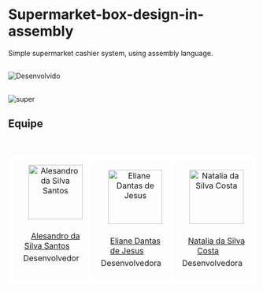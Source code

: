 # Supermarket-box-design-in-assembly
Simple supermarket cashier system, using assembly language.
##
![Desenvolvido](https://img.shields.io/badge/Status-%20desenvolvido-blue?style=flat) 
##
![super](https://github.com/Alesandr0/Supermarket-box-design-in-assembly/assets/105898363/278f0730-73b3-44bb-ab07-fb51376e9ebf)

## Equipe
<table style="border-collapse: collapse; border: 5px solid white;">
<tr>
<td align="center" style="border: 5px solid white; padding: 10px;">
    <img src="https://avatars.githubusercontent.com/u/105898363?v=4" alt="Alesandro da Silva Santos" width="110px">
    <br>
    <a href="https://github.com/Alesandr0" target="_blank"> Alesandro da Silva Santos</a>
    <div style="padding: 5px;">Desenvolvedor</div>
    </td>
<td align="center" style="border: 5px solid white; padding: 10px;">
    <img src="https://github.com/marcosdosea/MaisTransporte/assets/105898363/e0526e5e-064e-4b91-aa37-36c9ebf052e5" alt="Eliane Dantas de Jesus" width="110px">
    <br>
    <a href="https://github.com/Elianedantas" target="_blank">Eliane Dantas de Jesus</a>
    <div style="padding: 5px;">Desenvolvedora</div>
</td>
  <td align="center" style="border: 5px solid white; padding: 10px;">
    <img src="https://avatars.githubusercontent.com/u/102239679?v=4" alt="Natalia da Silva Costa" width="110px">
    <br>
    <a href="https://github.com/nataliascosta" target="_blank">Natalia da Silva Costa</a>
    <div style="padding: 5px;">Desenvolvedora</div>
</table>
